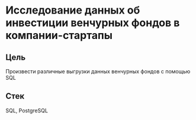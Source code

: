# Исследование данных об инвестиции венчурных фондов в компании-стартапы
## Цель
Произвести различные выгрузки данных венчурных фондов с помощью SQL
## Стек
SQL, PostgreSQL
